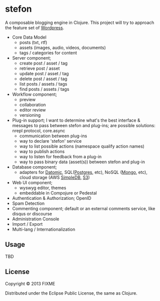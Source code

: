 # stefon

A composable blogging engine in Clojure. This project will try to approach the feature set of [Wordpress](http://codex.wordpress.org/WordPress_Features).
 * Core Data Model
   * posts (txt, rtf)
   * assets (images, audio, videos, documents)
   * tags / categories for content
 * Server component;
   * create post / asset / tag
   * retrieve post / asset
   * update post / asset / tag
   * delete post / asset / tag
   * list posts / assets / tags
   * find posts / assets / tags
 * Workflow component;
   * preview
   * collaboration
   * editor review
   * versioning
 * Plug-in support; I want to determine what's the best interface & messages to pass between stefon and plug-ins; are possible solutions: nrepl protocol, core.async
   * communication between plug-ins
   * way to declare 'stefon' service
   * way to list possible actions (namespace qualify action names)
   * way to publish actions
   * way to listen for feedback from a plug-in
   * way to pass binary data (asset(s)) between stefon and plug-in
 * Database component;
   * adapters for [Datomic](http://www.datomic.com), SQL([Postgres](http://www.postgresql.org), etc), NoSQL ([Mongo](http://www.mongodb.org), etc), cloud storage (AWS [SimpleDB](http://aws.amazon.com/simpledb), [S3](http://aws.amazon.com/s3))
 * Web UI component;
   * wyswyg editor, themes
   * embeddable in Compojure or Pedestal
 * Authentication & Authorization; OpenID
 * Spam Detection
 * Commenting component; default or an external comments service, like disqus or discourse
 * Administration Console
 * Import / Export
 * Multi-lang / Internationalization


## Usage

TBD

## License

Copyright © 2013 FIXME

Distributed under the Eclipse Public License, the same as Clojure.
